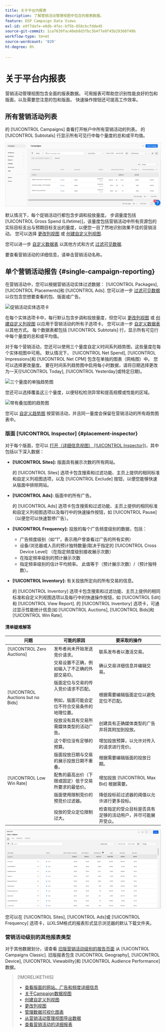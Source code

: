 ```yaml
---
title: 关于平台内报表
description: 了解营销活动管理视图中包含的报表数据。
feature: DSP Campaign Data Views
exl-id: e9f7dafe-e0db-4fec-bf5b-858cbcfdde45
source-git-commit: 1ca7639fac40eb8d3fbc3b4f7e0f45b29368f49b
workflow-type: tm+mt
source-wordcount: '929'
ht-degree: 0%

---
```


# 关于平台内报表

<!-- rename "About Performance Reports in Campaign Management Views?" -->
营销活动管理视图包含全面的报表数据。 可用报表可帮助您识别性能良好的包和版面，以及需要您注意的包和版面。 快速操作按钮还可提高工作效率。

## 所有营销活动列表

的 [!UICONTROL Campaigns] 查看打开帐户中所有营销活动的列表。 的 [!UICONTROL Subtotals] 行显示所有可见行中每个量度的总和或平均值。

![营销活动列表](/help/dsp/assets/campaigns-list.png)

默认情况下，每个促销活动行都包含步调和投放量度。 步调量度包括 [!UICONTROL Gross Spend (Lifetime)]，该量度包括营销活动中所有资源包的实际目标支出与预期目标支出的量度，以便您一目了然地识别效果不佳的营销活动。 您可以选择 [更改列视图](column-view-change.md) 或 [创建自定义列视图](column-view-create.md).

您可以进一步 [自定义数据表](campaign-data-views-about.md) 以其他方式和方式 [过滤可见数据](campaign-data-filter.md).

要查看营销活动的详细信息，请单击营销活动名称。

## 单个营销活动报告 {#single-campaign-reporting}

在营销活动中，您可以根据营销活动实体过滤数据： [!UICONTROL Packages], [!UICONTROL Placements]和 [!UICONTROL Ads]. 您可以进一步 [过滤可见数据](campaign-data-filter.md) 以仅包含您想要查看的包、版面或广告。

![促销活动实体选项卡](/help/dsp/assets/campaign-subtabs.png)

在每个实体选项卡中，每行默认包含步调和投放量度，但您可以 [更改列视图](column-view-change.md) 或 [创建自定义列视图](column-view-create.md) 以应用于营销活动的所有子选项卡。 您可以进一步 [自定义数据表](campaign-data-views-about.md) 以其他方式。 每个数据表都包括 [!UICONTROL Subtotals] 行，显示所有可见行中每个量度的总和或平均值。

对于每个营销活动，您还可以使用三个量度自定义时间系列趋势图，这些量度在每个实体视图中可用。 默认情况下， [!UICONTROL Net Spend], [!UICONTROL Impressions]和 [!UICONTROL Net CPM] 包含在单独的图表（网格图）中。 您可以选择更改量度。 要在时间系列趋势图中启用每小时数据，请将日期选择更改为一天([!UICONTROL Today], [!UICONTROL Yesterday]或特定日期)。

![三个量度的单独趋势图](/help/dsp/assets/trend-chart-separate.png)

您还可以选择覆盖这三个量度，以便轻松检测异常和提高规模或性能的区域。

![带有叠加图的趋势图](/help/dsp/assets/trend-chart.png)

您可以 [自定义趋势图](campaign-data-visualization-manage.md) 按营销活动，并且同一量度会保留在营销活动的所有趋势图表中。

### 版面 [!UICONTROL Inspector] {#placement-inspector}

对于每个版面，您可以 [打开（详细信息视图） [!UICONTROL Inspector])](placement-details-view.md)，其中包括以下深入数据：

* **[!UICONTROL Sites]:** 版面具有展示次数的所有网站。

   的 [!UICONTROL Sites] 选项卡包含搜索和过滤功能、主页上提供的相同标准和自定义列视图选项，以及 [!UICONTROL Exclude] 按钮，以便您能够快速从版面中排除网站。

* **[!UICONTROL Ads]:** 版面中的所有广告。

   的 [!UICONTROL Ads] 选项卡包含搜索和过滤功能、主页上提供的相同标准和自定义列视图选项以及每行中的快速操作按钮，如 [!UICONTROL Pause] （以便您可以快速暂停广告）。

* **[!UICONTROL Frequency]:** 投放的每个广告频度级别的数据，包括：
   * 广告频度级别（如“1”，表示用户曾查看过广告的所有实例）
   * 设备/浏览器或人员的预计独特数量(取决于指定的 [!UICONTROL Cross Device Level] （在指定频度级别接收展示次数）
   * 在指定频率级别的预计展示次数
   * 指定频率级别的估计平均频率。 此值等于（预计展示次数）/（预计独特数）。

* **[!UICONTROL Inventory]:** 有关投放所定向的所有交易的信息。

   的 [!UICONTROL Inventory] 选项卡包含搜索和过滤功能、主页上提供的相同标准和自定义列视图选项以及每行中的快速操作按钮，如 [!UICONTROL Edit] 和 [!UICONTROL View Report]. 的 [!UICONTROL Inventory] 选项卡，可通过显示性能统计信息(如 [!UICONTROL Auctions], [!UICONTROL Bids]和 [!UICONTROL Win Rate].

#### 清单疑难解答

| 问题 | 可能的原因 | 要采取的操作 |
| -----------| ---------- | ---------- |
| [!UICONTROL Zero Auctions] | 发布者尚未开始发送竞价请求。 | 联系发布者以激活交易。 |
|  | 交易设置不正确，例如输入了不正确的外部交易ID。 | 确认交易详细信息并编辑交易。 |
| [!UICONTROL Auctions but no Bids] | 版面定位与交易的传入竞价请求不匹配。 <br><br> 例如，版面可能会定位不符合交易条件的地理位置。 | 根据需要编辑版面定位以避免定位不匹配。 |
|  | 投放没有具有交易所需媒体类型的活动广告。 | 创建具有正确媒体类型的广告并将其附加到投放。 |
|  | 这个职位没有足够的预算。 | 增加投放预算，以允许对传入的请求进行竞价。 |
|  | 版面投放日期与交易的展示投放日期不重叠。 | 根据需要编辑版面的投放日期。 |
| [!UICONTROL Low Win Rate] | 配售的最高出价（下限或固定）低于交易所要求的最低价。 | 增加投放 [!UICONTROL Max Bid] 根据需要。 |
|  | 版面使用限制竞价的预竞价过滤器。 | 降低投标前过滤器的阈值以允许进行更多投标。 |
|  | 投放的受众定位限制过大。 | 检查指定的受众目标是否具有足够的活动用户，并尽可能展开受众。 |

![版面检查器](/help/dsp/assets/placement-inspector.png)

您可以在 [!UICONTROL Sites], [!UICONTROL Ads]或 [!UICONTROL Frequency] 选项卡，以XLSM格式的报表形式显示浏览器的默认下载文件夹。

### 营销活动级别的其他报表类型

对于其他数据划分，请查看 [旧版营销活动级别的报告页面](/help/dsp/campaign-management/campaigns/campaign-view-report.md) 从 [!UICONTROL Campaigns Classic]. 旧版报表包含 [!UICONTROL Geography], [!UICONTROL Device], [!UICONTROL Viewability]和 [!UICONTROL Audience Performance] 数据。

>[!MORELIKETHIS]
>
>* [查看版面的网站、广告和频度详细信息](placement-details-view.md)
>* [关于Campaign数据视图](campaign-data-views-about.md)
>* [创建自定义列视图](column-view-create.md)
>* [更改列视图](column-view-change.md)
>* [管理数据可视化图表](campaign-data-visualization-manage.md)
>* [从营销活动管理视图导出数据](campaign-export-data.md)
>* [查看营销活动的详细报表](/help/dsp/campaign-management/campaigns/campaign-view-report.md)

